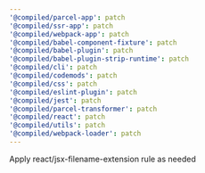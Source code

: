 ```yaml
---
'@compiled/parcel-app': patch
'@compiled/ssr-app': patch
'@compiled/webpack-app': patch
'@compiled/babel-component-fixture': patch
'@compiled/babel-plugin': patch
'@compiled/babel-plugin-strip-runtime': patch
'@compiled/cli': patch
'@compiled/codemods': patch
'@compiled/css': patch
'@compiled/eslint-plugin': patch
'@compiled/jest': patch
'@compiled/parcel-transformer': patch
'@compiled/react': patch
'@compiled/utils': patch
'@compiled/webpack-loader': patch
---
```


Apply react/jsx-filename-extension rule as needed
